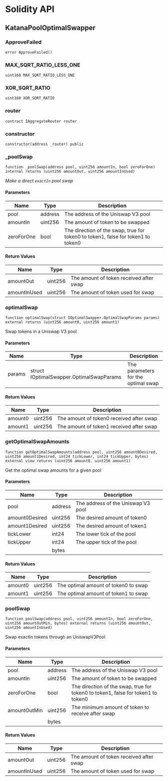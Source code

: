 # Solidity API

## KatanaPoolOptimalSwapper

### ApproveFailed

```solidity
error ApproveFailed()
```

### MAX_SQRT_RATIO_LESS_ONE

```solidity
uint160 MAX_SQRT_RATIO_LESS_ONE
```

### XOR_SQRT_RATIO

```solidity
uint160 XOR_SQRT_RATIO
```

### router

```solidity
contract IAggregateRouter router
```

### constructor

```solidity
constructor(address _router) public
```

### _poolSwap

```solidity
function _poolSwap(address pool, uint256 amountIn, bool zeroForOne) internal returns (uint256 amountOut, uint256 amountInUsed)
```

_Make a direct `exactIn` pool swap_

#### Parameters

| Name | Type | Description |
| ---- | ---- | ----------- |
| pool | address | The address of the Uniswap V3 pool |
| amountIn | uint256 | The amount of token to be swapped |
| zeroForOne | bool | The direction of the swap, true for token0 to token1, false for token1 to token0 |

#### Return Values

| Name | Type | Description |
| ---- | ---- | ----------- |
| amountOut | uint256 | The amount of token received after swap |
| amountInUsed | uint256 | The amount of token used for swap |

### optimalSwap

```solidity
function optimalSwap(struct IOptimalSwapper.OptimalSwapParams params) external returns (uint256 amount0, uint256 amount1)
```

Swap tokens in a Uniswap V3 pool

#### Parameters

| Name | Type | Description |
| ---- | ---- | ----------- |
| params | struct IOptimalSwapper.OptimalSwapParams | The parameters for the optimal swap |

#### Return Values

| Name | Type | Description |
| ---- | ---- | ----------- |
| amount0 | uint256 | The amount of token0 received after swap |
| amount1 | uint256 | The amount of token1 received after swap |

### getOptimalSwapAmounts

```solidity
function getOptimalSwapAmounts(address pool, uint256 amount0Desired, uint256 amount1Desired, int24 tickLower, int24 tickUpper, bytes) external view returns (uint256 amount0, uint256 amount1)
```

Get the optimal swap amounts for a given pool

#### Parameters

| Name | Type | Description |
| ---- | ---- | ----------- |
| pool | address | The address of the Uniswap V3 pool |
| amount0Desired | uint256 | The desired amount of token0 |
| amount1Desired | uint256 | The desired amount of token1 |
| tickLower | int24 | The lower tick of the pool |
| tickUpper | int24 | The upper tick of the pool |
|  | bytes |  |

#### Return Values

| Name | Type | Description |
| ---- | ---- | ----------- |
| amount0 | uint256 | The optimal amount of token0 to swap |
| amount1 | uint256 | The optimal amount of token1 to swap |

### poolSwap

```solidity
function poolSwap(address pool, uint256 amountIn, bool zeroForOne, uint256 amountOutMin, bytes) external returns (uint256 amountOut, uint256 amountInUsed)
```

Swap exactIn tokens through an UniswapV3Pool

#### Parameters

| Name | Type | Description |
| ---- | ---- | ----------- |
| pool | address | The address of the Uniswap V3 pool |
| amountIn | uint256 | The amount of token to be swapped |
| zeroForOne | bool | The direction of the swap, true for token0 to token1, false for token1 to token0 |
| amountOutMin | uint256 | The minimum amount of token to receive after swap |
|  | bytes |  |

#### Return Values

| Name | Type | Description |
| ---- | ---- | ----------- |
| amountOut | uint256 | The amount of token received after swap |
| amountInUsed | uint256 | The amount of token used for swap |


